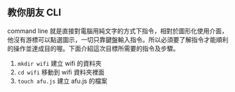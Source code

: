## 教你朋友 CLI
command line 就是直接對電腦用純文字的方式下指令，相對於圖形化使用介面，他沒有游標可以點選圖示，一切只靠鍵盤輸入指令。所以必須要了解指令才能順利的操作並達成目的喔。下面介紹這次目標所需要的指令及步驟。
1. `mkdir wifi` 建立 wifi 的資料夾
2. `cd wifi` 移動到 wifi 資料夾裡面
3. `touch afu.js` 建立 afu.js 的檔案
